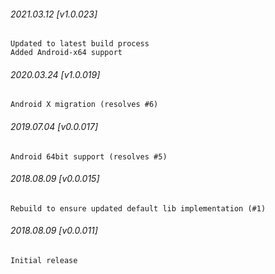 

###### 2021.03.12 [v1.0.023]

```
Updated to latest build process  
Added Android-x64 support
```


###### 2020.03.24 [v1.0.019]

```
Android X migration (resolves #6)
```


###### 2019.07.04 [v0.0.017]

```
Android 64bit support (resolves #5)
```


###### 2018.08.09 [v0.0.015]

```
Rebuild to ensure updated default lib implementation (#1)
```


###### 2018.08.09 [v0.0.011]

```
Initial release
```
